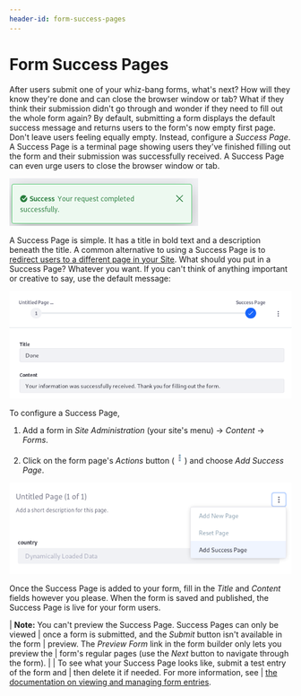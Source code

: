 ```yaml
---
header-id: form-success-pages
---
```


# Form Success Pages

After users submit one of your whiz-bang forms, what's next? How will they know
they're done and can close the browser window or tab? What if they think their
submission didn't go through and wonder if they need to fill out the whole form
again? By default, submitting a form displays the default success message and 
returns users to the form's now empty first page. Don't leave users feeling 
equally empty. Instead, configure a *Success Page*. A Success Page is a terminal 
page showing users they've finished filling out the form and their submission
was successfully received. A Success Page can even urge users to close the
browser window or tab. 

![Figure 1: The default success message alerts users when their request completes successfully.](../../images/your-request-completed-successfully.png)

A Success Page is simple. It has a title in bold text and a description beneath 
the title. A common alternative to using a Success Page is to 
[redirect users to a different page in your Site](/docs/7-1/user/-/knowledge_base/u/redirecting-users). 
What should you put in a Success Page? Whatever you want. If you can't think
of anything important or creative to say, use the default message: 

![Figure 2: There's a default Success Page message if you can't think of anything else to say.](../../images/forms-success-page-default.png)

To configure a Success Page, 

1.  Add a form in *Site Administration* (your site's menu) &rarr; *Content* 
    &rarr; *Forms*. 

2.  Click on the form page's *Actions* button 
    (![Actions](../../images/icon-actions.png)) 
    and choose *Add Success Page*. 

![Figure 3: Add a Success Page using the edit menu for the form page.](../../images/forms-success-page-add.png)

Once the Success Page is added to your form, fill in the *Title* and 
*Content* fields however you please. When the form is saved and published, 
the Success Page is live for your form users. 

| **Note:** You can't preview the Success Page. Success Pages can only be viewed
| once a form is submitted, and the *Submit* button isn't available in the form
| preview. The *Preview Form* link in the form builder only lets you preview the
| form's regular pages (use the *Next* button to navigate through the form).
| 
| To see what your Success Page looks like, submit a test entry of the form and
| then delete it if needed. For more information, see
| [the documentation on viewing and managing form entries](/docs/7-1/user/-/knowledge_base/u/managing-form-entries#viewing-form-entries).
